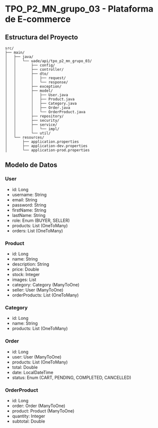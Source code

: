 # TPO_P2_MN_grupo_03 - Plataforma de E-commerce

## Estructura del Proyecto
```
src/
├── main/
│   ├── java/
│   │   └── uade/api/tpo_p2_mn_grupo_03/
│   │       ├── config/
│   │       ├── controller/
│   │       ├── dto/
│   │       │   ├── request/
│   │       │   └── response/
│   │       ├── exception/
│   │       ├── model/
│   │       │   ├── User.java
│   │       │   ├── Product.java
│   │       │   ├── Category.java
│   │       │   ├── Order.java
│   │       │   └── OrderProduct.java
│   │       ├── repository/
│   │       ├── security/
│   │       ├── service/
│   │       │   └── impl/
│   │       └── util/
│   └── resources/
│       ├── application.properties
│       ├── application-dev.properties
│       └── application-prod.properties
```

## Modelo de Datos

### User
- id: Long
- username: String
- email: String
- password: String
- firstName: String
- lastName: String
- role: Enum (BUYER, SELLER)
- products: List<Product> (OneToMany)
- orders: List<Order> (OneToMany)

### Product
- id: Long
- name: String
- description: String
- price: Double
- stock: Integer
- images: List<String>
- category: Category (ManyToOne)
- seller: User (ManyToOne)
- orderProducts: List<OrderProduct> (OneToMany)

### Category
- id: Long
- name: String
- products: List<Product> (OneToMany)

### Order
- id: Long
- user: User (ManyToOne)
- products: List<OrderProduct> (OneToMany)
- total: Double
- date: LocalDateTime
- status: Enum (CART, PENDING, COMPLETED, CANCELLED)

### OrderProduct
- id: Long
- order: Order (ManyToOne)
- product: Product (ManyToOne)
- quantity: Integer
- subtotal: Double
